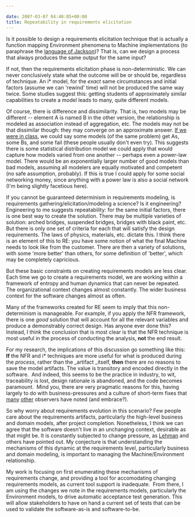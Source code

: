 ```yaml
---

date: 2007-03-07 04:40:05+00:00
title: Repeatability in requirements elicitation
---
```


Is it possible to design a requirements elicitation technique that is actually a function mapping Environment phenomena to Machine implementations (to paraphrase the [language of Jackson](http://mcs.open.ac.uk/mj665/topics.html#ReqSpecs))?  That is, can we design a process that always produces the same output for the same input?

If not, then the requirements elicitation phase is non-deterministic. We can never conclusively state what the outcome will be or should be, regardless of technique. An i* model, for the *exact* same circumstances and initial factors (assume we can 'rewind' time) will not be produced the same way twice. Some studies suggest this: getting students of approximately similar capabilities to create a model leads to many, quite different models.

Of course, there is difference and dissimilarity. That is, two models may be different -- element A is named B in the other version, the relationship is modeled as association instead of aggregation, etc. The models may not be that dissimilar though: they may converge on an approximate answer. [If we were in class](http://www.bibsonomy.org/bibtex/28847a3292cad24c0f0c2cebcd08b4e48/neilernst), we could say some models (of the same problem) get As, some Bs, and some fail (these people usually don't even try). This suggests there is some statistical distribution model we could apply that would capture how models varied from one another -- perhaps even a power-law model. There would be an exponentially larger number of good models than bad models, assuming all modelers are equally motivated and competent (no safe assumption, probably). If this is true I could apply for some social networking money, since anything with a power law is also a social network (I'm being slightly facetious here).

If you cannot be guaranteed determinism in requirements modeling, is requirements gathering/elicitation/modeling a science? Is it engineering? Engineering to me suggests repeatability: for the same initial factors, there is one best way to create the solution. There may be multiple varieties of solution: arched bridges, suspended bridges, bridges with black paint, etc.  But there is only one set of criteria for each that will satisfy the design requirements.  The laws of physics, materials, etc. dictate this. I think there is an element of this to RE: you have some notion of what the final Machine needs to look like from the customer. There are then a variety of solutions, with some 'more better' than others, for some definition of 'better', which may be completely capricious.

But these basic constraints on creating requirements models are less clear. Each time we go to create a requirements model, we are working within a framework of entropy and human dynamics that can never be repeated. The organizational context changes almost constantly. The wider business context for the software changes almost as often.

Many of the frameworks created for RE seem to imply that this non-determinism is manageable. For example, if you apply the NFR framework, there is one _good_ solution that will account for all the relevant variables and produce a demonstrably correct design.  Has anyone ever done this? Instead, I think the conclusion that is most clear is that the NFR technique is most useful in the process of conducting the analysis, **not** the end result.

For my research, the implications of this discussion go something like this: **If** the NFR and i* techniques are more useful for what is produced during the _process_, rather than the _artifact _itself, **then** there are no reasons to save the model artifacts. The value is transitory and encoded directly in the software.  And indeed, this seems to be the practice in industry, to wit, traceability is lost, design rationale is abandoned, and the code becomes paramount.  Mind you, there are very pragmatic reasons for this, having largely to do with business-pressures and a culture of short-term fixes that [many](http://codecraft.info/index.php/archives/70/) [other](http://www.codinghorror.com/blog/archives/000801.html) observers have noted (and embrace?).

So why worry about requirements evolution in this scenario? Few people care about the requirements artifacts, particularly the high-level business and domain models, after project completion. Nonetheless, I think we can agree that the software doesn't live in an unchanging context, desirable as that might be. It is constantly subjected to change pressure, as [Lehman](http://www.bibsonomy.org/bibtex/2e934d1b5f72ebaba1ad140d89fc35a40/neilernst) and others have pointed out. My conjecture is that understanding the mechanisms of this dynamic at the requirements level, particularly business and domain modeling, is important to managing the Machine/Environment relationship.

My work is focusing on first enumerating these mechanisms of requirements change, and providing a tool for accomodating changing requirements models, as current tool support is inadequate.  From there, I am using the changes we note in the requirements models, particularly the Environment models, to drive automatic acceptance test generation. This will allow stakeholders to have on hand a current set of tests that can be used to validate the software-as-is and software-to-be.
